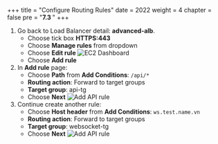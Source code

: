 +++
title = "Configure Routing Rules"
date = 2022
weight = 4
chapter = false
pre = "<b>7.3 </b>"
+++
1. Go back to Load Balancer detail: **advanced-alb**. 
   - Choose tick box **HTTPS:443**
   - Choose **Manage rules** from dropdown
   - Choose **Edit rule**
![EC2 Dashboard](/images/7-ALB/7.3-ConfigRoutingRules/01-ALBDashboard.png)
   - Choose **Add rule**
2. In **Add rule** page:
   - Choose **Path** from **Add Conditions**: `/api/*`
   - **Routing action**: Forward to target groups
   - **Target group**: api-tg
   - Choose **Next**
![Add API rule](/images/7-ALB/7.3-ConfigRoutingRules/03-AddAPIRule.png)
1. Continue create another rule:
   - Choose **Host header** from **Add Conditions**: `ws.test.name.vn`
   - **Routing action**: Forward to target groups
   - **Target group**: websocket-tg
   - Choose **Next**
![Add API rule](/images/7-ALB/7.3-ConfigRoutingRules/04-HostHeaderRule.png) 
